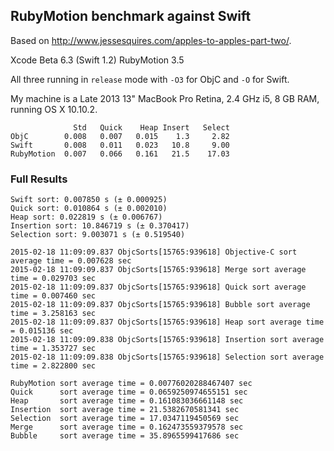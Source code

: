 ## RubyMotion benchmark against Swift

Based on http://www.jessesquires.com/apples-to-apples-part-two/.

Xcode Beta 6.3 (Swift 1.2)
RubyMotion 3.5

All three running in `release` mode with `-O3` for ObjC and `-O` for Swift.

My machine is a Late 2013 13" MacBook Pro Retina, 2.4 GHz i5, 8 GB RAM, running OS X 10.10.2.

```
              Std   Quick    Heap Insert   Select
ObjC        0.008   0.007   0.015    1.3     2.82
Swift       0.008   0.011   0.023   10.8     9.00
RubyMotion  0.007   0.066   0.161   21.5    17.03
```

### Full Results


```
Swift sort: 0.007850 s (± 0.000925)
Quick sort: 0.010864 s (± 0.002010)
Heap sort: 0.022819 s (± 0.006767)
Insertion sort: 10.846719 s (± 0.370417)
Selection sort: 9.003071 s (± 0.519540)
```

```
2015-02-18 11:09:09.837 ObjcSorts[15765:939618] Objective-C sort average time = 0.007628 sec
2015-02-18 11:09:09.837 ObjcSorts[15765:939618] Merge sort average time = 0.029703 sec
2015-02-18 11:09:09.837 ObjcSorts[15765:939618] Quick sort average time = 0.007460 sec
2015-02-18 11:09:09.837 ObjcSorts[15765:939618] Bubble sort average time = 3.258163 sec
2015-02-18 11:09:09.837 ObjcSorts[15765:939618] Heap sort average time = 0.015136 sec
2015-02-18 11:09:09.838 ObjcSorts[15765:939618] Insertion sort average time = 1.353727 sec
2015-02-18 11:09:09.838 ObjcSorts[15765:939618] Selection sort average time = 2.822800 sec
```

```
RubyMotion sort average time = 0.00776020288467407 sec
Quick      sort average time = 0.0659250974655151 sec
Heap       sort average time = 0.161083036661148 sec
Insertion  sort average time = 21.5382670581341 sec
Selection  sort average time = 17.0347119450569 sec
Merge      sort average time = 0.162473559379578 sec
Bubble     sort average time = 35.8965599417686 sec
```


